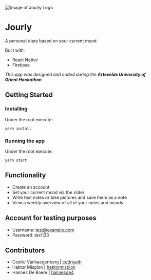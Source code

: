 ![Image of Jourly Logo]('./docs/assets/banner.jpg')

# Jourly

A personal diary based on your current mood.

Built with:

- React Native
- Firebase

*This app was designed and coded during the **Artevelde University of Ghent Hackathon***

## Getting Started

### Installing

Under the root execute:

```
yarn install
```

### Running the app

Under the root execute:

```
yarn start
```

## Functionality

- Create an account
- Set your current mood via the slider
- Write text notes or take pictures and save them as a note
- View a weekly overview of all of your notes and moods

## Account for testing purposes

- Username: test@example.com
- Password: test123

## Contributors

- Cedric Vanhaegenberg | [cedrvanh](https://github.com/cedrvanh)
- Hektor Misplon | [hektormisplon](https://github.com/hektormisplon)
- Hannes De Baere | [hannesde4](https://github.com/Hannesde4)